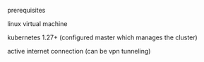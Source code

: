 
prerequisites

linux virtual machine

kubernetes 1.27+ (configured master which manages the cluster)

active internet connection (can be vpn tunneling)